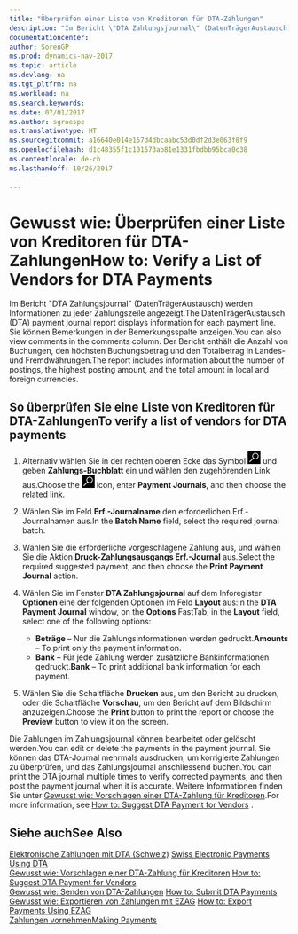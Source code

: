 ```yaml
---
title: "Überprüfen einer Liste von Kreditoren für DTA-Zahlungen"
description: "Im Bericht \"DTA Zahlungsjournal\" (DatenTrägerAustausch) werden Informationen zu jeder Zahlungszeile angezeigt. Sie können Bemerkungen in der Bemerkungsspalte anzeigen. Der Bericht enthält die Anzahl von Buchungen, den höchsten Buchungsbetrag und den Totalbetrag in Landes- und Fremdwährungen."
documentationcenter: 
author: SorenGP
ms.prod: dynamics-nav-2017
ms.topic: article
ms.devlang: na
ms.tgt_pltfrm: na
ms.workload: na
ms.search.keywords: 
ms.date: 07/01/2017
ms.author: sgroespe
ms.translationtype: HT
ms.sourcegitcommit: a16640e014e157d4dbcaabc53d0df2d3e063f8f9
ms.openlocfilehash: d1c48355f1c101573ab81e1331fbdbb95bca0c38
ms.contentlocale: de-ch
ms.lasthandoff: 10/26/2017

---
```

# <a name="how-to-verify-a-list-of-vendors-for-dta-payments"></a><span data-ttu-id="77722-105">Gewusst wie: Überprüfen einer Liste von Kreditoren für DTA-Zahlungen</span><span class="sxs-lookup"><span data-stu-id="77722-105">How to: Verify a List of Vendors for DTA Payments</span></span>
<span data-ttu-id="77722-106">Im Bericht "DTA Zahlungsjournal" (DatenTrägerAustausch) werden Informationen zu jeder Zahlungszeile angezeigt.</span><span class="sxs-lookup"><span data-stu-id="77722-106">The DatenTrägerAustausch (DTA) payment journal report displays information for each payment line.</span></span> <span data-ttu-id="77722-107">Sie können Bemerkungen in der Bemerkungsspalte anzeigen.</span><span class="sxs-lookup"><span data-stu-id="77722-107">You can also view comments in the comments column.</span></span> <span data-ttu-id="77722-108">Der Bericht enthält die Anzahl von Buchungen, den höchsten Buchungsbetrag und den Totalbetrag in Landes- und Fremdwährungen.</span><span class="sxs-lookup"><span data-stu-id="77722-108">The report includes information about the number of postings, the highest posting amount, and the total amount in local and foreign currencies.</span></span>  

## <a name="to-verify-a-list-of-vendors-for-dta-payments"></a><span data-ttu-id="77722-109">So überprüfen Sie eine Liste von Kreditoren für DTA-Zahlungen</span><span class="sxs-lookup"><span data-stu-id="77722-109">To verify a list of vendors for DTA payments</span></span>  

1.  <span data-ttu-id="77722-110">Alternativ wählen Sie in der rechten oberen Ecke das Symbol ![Nach Seite oder Bericht suchen](../../media/ui-search/search_small.png "Nach Seite oder Bericht suchen") und geben **Zahlungs-Buchblatt** ein und wählen den zugehörenden Link aus.</span><span class="sxs-lookup"><span data-stu-id="77722-110">Choose the ![Search for Page or Report](../../media/ui-search/search_small.png "Search for Page or Report icon") icon, enter **Payment Journals**, and then choose the related link.</span></span>  
2.  <span data-ttu-id="77722-111">Wählen Sie im Feld **Erf.-Journalname** den erforderlichen Erf.-Journalnamen aus.</span><span class="sxs-lookup"><span data-stu-id="77722-111">In the **Batch Name** field, select the required journal batch.</span></span>  
3.  <span data-ttu-id="77722-112">Wählen Sie die erforderliche vorgeschlagene Zahlung aus, und wählen Sie die Aktion **Druck-Zahlungsausgangs Erf.-Journal** aus.</span><span class="sxs-lookup"><span data-stu-id="77722-112">Select the required suggested payment, and then choose the **Print Payment Journal** action.</span></span>  
4.  <span data-ttu-id="77722-113">Wählen Sie im Fenster **DTA Zahlungsjournal** auf dem Inforegister **Optionen** eine der folgenden Optionen im Feld **Layout** aus:</span><span class="sxs-lookup"><span data-stu-id="77722-113">In the **DTA Payment Journal** window, on the **Options** FastTab, in the **Layout** field, select one of the following options:</span></span>  

    - <span data-ttu-id="77722-114">**Beträge** – Nur die Zahlungsinformationen werden gedruckt.</span><span class="sxs-lookup"><span data-stu-id="77722-114">**Amounts** – To print only the payment information.</span></span>  
    - <span data-ttu-id="77722-115">**Bank** – Für jede Zahlung werden zusätzliche Bankinformationen gedruckt.</span><span class="sxs-lookup"><span data-stu-id="77722-115">**Bank** – To print additional bank information for each payment.</span></span>  

5.  <span data-ttu-id="77722-116">Wählen Sie die Schaltfläche **Drucken** aus, um den Bericht zu drucken, oder die Schaltfläche **Vorschau**, um den Bericht auf dem Bildschirm anzuzeigen.</span><span class="sxs-lookup"><span data-stu-id="77722-116">Choose the **Print** button to print the report or choose the **Preview** button to view it on the screen.</span></span>  

<span data-ttu-id="77722-117">Die Zahlungen im Zahlungsjournal können bearbeitet oder gelöscht werden.</span><span class="sxs-lookup"><span data-stu-id="77722-117">You can edit or delete the payments in the payment journal.</span></span> <span data-ttu-id="77722-118">Sie können das DTA-Journal mehrmals ausdrucken, um korrigierte Zahlungen zu überprüfen, und das Zahlungsjournal anschliessend buchen.</span><span class="sxs-lookup"><span data-stu-id="77722-118">You can print the DTA journal multiple times to verify corrected payments, and then post the payment journal when it is accurate.</span></span> <span data-ttu-id="77722-119">Weitere Informationen finden Sie unter [Gewusst wie: Vorschlagen einer DTA-Zahlung für Kreditoren](how-to-suggest-dta-payment-for-vendors.md).</span><span class="sxs-lookup"><span data-stu-id="77722-119">For more information, see [How to: Suggest DTA Payment for Vendors](how-to-suggest-dta-payment-for-vendors.md) .</span></span>  

## <a name="see-also"></a><span data-ttu-id="77722-120">Siehe auch</span><span class="sxs-lookup"><span data-stu-id="77722-120">See Also</span></span>  
 <span data-ttu-id="77722-121">[Elektronische Zahlungen mit DTA (Schweiz)](swiss-electronic-payments-using-dta.md) </span><span class="sxs-lookup"><span data-stu-id="77722-121">[Swiss Electronic Payments Using DTA](swiss-electronic-payments-using-dta.md) </span></span>  
 <span data-ttu-id="77722-122">[Gewusst wie: Vorschlagen einer DTA-Zahlung für Kreditoren](how-to-suggest-dta-payment-for-vendors.md) </span><span class="sxs-lookup"><span data-stu-id="77722-122">[How to: Suggest DTA Payment for Vendors](how-to-suggest-dta-payment-for-vendors.md) </span></span>  
 <span data-ttu-id="77722-123">[Gewusst wie: Senden von DTA-Zahlungen](how-to-submit-dta-payments.md) </span><span class="sxs-lookup"><span data-stu-id="77722-123">[How to: Submit DTA Payments](how-to-submit-dta-payments.md) </span></span>  
 <span data-ttu-id="77722-124">[Gewusst wie: Exportieren von Zahlungen mit EZAG](how-to-export-payments-using-ezag.md) </span><span class="sxs-lookup"><span data-stu-id="77722-124">[How to: Export Payments Using EZAG](how-to-export-payments-using-ezag.md) </span></span>  
 [<span data-ttu-id="77722-125">Zahlungen vornehmen</span><span class="sxs-lookup"><span data-stu-id="77722-125">Making Payments</span></span>](../../payables-make-payments.md)

